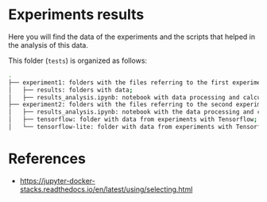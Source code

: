 # Experiments results

Here you will find the data of the experiments and the scripts that helped in the analysis of this data.

This folder (`tests`) is organized as follows:

```sh
.
├── experiment1: folders with the files referring to the first experiment;
│   ├── results: folders with data;
│   ├── results_analysis.ipynb: notebook with data processing and calculation of metrics;
├── experiment2: folders with the files referring to the second experiment;
│   ├── results_analysis.ipynb: notebook with the data processing and calculation of metrics;
│   ├── tensorflow: folder with data from experiments with Tensorflow;
│   └── tensorflow-lite: folder with data from experiments with Tensorflow Lite.
```


# References

- https://jupyter-docker-stacks.readthedocs.io/en/latest/using/selecting.html